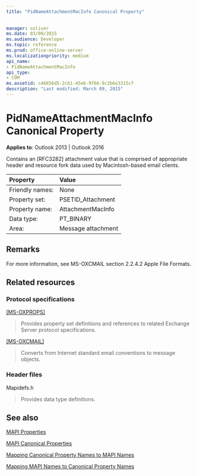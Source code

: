 ```yaml
---
title: "PidNameAttachmentMacInfo Canonical Property"
 
 
manager: soliver
ms.date: 03/09/2015
ms.audience: Developer
ms.topic: reference
ms.prod: office-online-server
ms.localizationpriority: medium
api_name:
- PidNameAttachmentMacInfo
api_type:
- COM
ms.assetid: c46656d5-2cb1-45eb-9f66-9c2b6e3315cf
description: "Last modified: March 09, 2015"
---
```


# PidNameAttachmentMacInfo Canonical Property

  
  
**Applies to**: Outlook 2013 | Outlook 2016 
  
Contains an [RFC3282] attachment value that is comprised of appropriate header and resource fork data used by Macintosh-based email clients.
  
|Property|Value|
|:-----|:-----|
|Friendly names:  <br/> |None  <br/> |
|Property set:  <br/> |PSETID_Attachment  <br/> |
|Property name:  <br/> |AttachmentMacInfo  <br/> |
|Data type:  <br/> |PT_BINARY  <br/> |
|Area:  <br/> |Message attachment  <br/> |
   
## Remarks

For more information, see MS-OXCMAIL section 2.2.4.2 Apple File Formats.
  
## Related resources

### Protocol specifications

[[MS-OXPROPS]](https://msdn.microsoft.com/library/f6ab1613-aefe-447d-a49c-18217230b148%28Office.15%29.aspx)
  
> Provides property set definitions and references to related Exchange Server protocol specifications.
    
[[MS-OXCMAIL]](https://msdn.microsoft.com/library/b60d48db-183f-4bf5-a908-f584e62cb2d4%28Office.15%29.aspx)
  
> Converts from Internet standard email conventions to message objects.
    
### Header files

Mapidefs.h
  
> Provides data type definitions.
    
## See also



[MAPI Properties](mapi-properties.md)
  
[MAPI Canonical Properties](mapi-canonical-properties.md)
  
[Mapping Canonical Property Names to MAPI Names](mapping-canonical-property-names-to-mapi-names.md)
  
[Mapping MAPI Names to Canonical Property Names](mapping-mapi-names-to-canonical-property-names.md)

